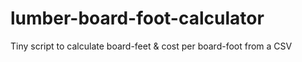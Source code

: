 # lumber-board-foot-calculator
Tiny script to calculate board-feet &amp; cost per board-foot from a CSV
